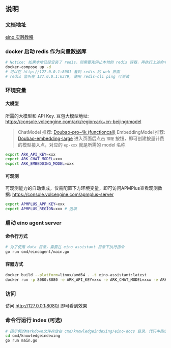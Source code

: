 ## 说明

### 文档地址
[eino 实践教程](https://www.cloudwego.io/zh/docs/eino/overview/bytedance_eino_practice/)

### docker 启动 redis 作为向量数据库

```bash
# Notice: 如果本地已经安装了 redis，则需要先停止本地的 redis 容器，再执行上述命令，否则端口冲突会导致启动失败
docker-compose up -d
# 可以在 http://127.0.0.1:8001 看到 redis 的 web 界面
# redis 监听在 127.0.0.1:6379, 使用 redis-cli ping 可测试
```

### 环境变量

#### 大模型

所需的大模型和 API Key.
豆包大模型地址: https://console.volcengine.com/ark/region:ark+cn-beijing/model
> ChatModel 推荐: [Doubao-pro-4k (functioncall)](https://console.volcengine.com/ark/region:ark+cn-beijing/model/detail?Id=doubao-pro-4k)
> EmbeddingModel 推荐: [Doubao-embedding-large](https://console.volcengine.com/ark/region:ark+cn-beijing/model/detail?Id=doubao-embedding-large)
> 进入页面后点击 `推理` 按钮，即可创建按量计费的模型接入点，对应的 `ep-xxx` 就是所需的 model 名称

```bash
export ARK_API_KEY=xxx
export ARK_CHAT_MODEL=xxx
export ARK_EMBEDDING_MODEL=xxx
```

#### 可观测

可观测能力的自动集成，仅需配置下方环境变量，即可访问APMPlus查看观测数据: https://console.volcengine.com/apmplus-server
```bash
export APMPLUS_APP_KEY=xxx
export APMPLUS_REGION=xxx # 选填
```

### 启动 eino agent server

#### 命令行方式

```bash
# 为了使用 data 目录，需要在 eino_assistant 目录下执行指令
go run cmd/einoagent/main.go
```

#### 容器方式
```bash
docker build --platform=linux/amd64 . -t eino-assistant:latest
docker run -p 8080:8080 -e ARK_API_KEY=xxx -e ARK_CHAT_MODEL=xxx -e ARK_EMBEDDING_MODEL=xxx -e APMPLUS_APP_KEY=xxx eino-assistant:latest
```

### 访问

访问 http://127.0.0.1:8080/ 即可看到效果

### 命令行运行 index (可选)

```bash
# 因示例的Markdown文件存放在 cmd/knowledgeindexing/eino-docs 目录，代码中指定了相对路径 ./eino-docs，所以需在 cmd/knowledgeindexing 运行指令
cd cmd/knowledgeindexing
go run main.go
```
